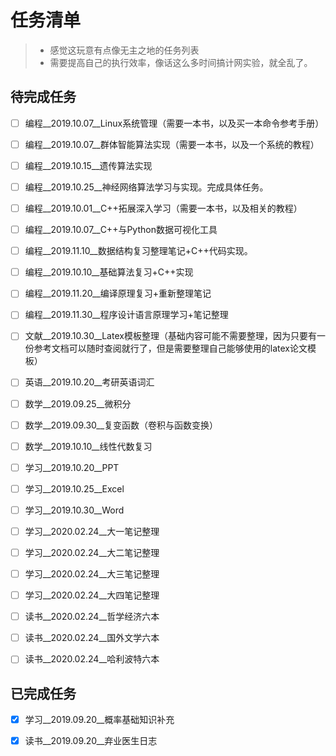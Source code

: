 # 任务清单

> * 感觉这玩意有点像无主之地的任务列表
> * 需要提高自己的执行效率，像话这么多时间搞计网实验，就全乱了。

## 待完成任务

- [ ] 编程__2019.10.07__Linux系统管理（需要一本书，以及买一本命令参考手册）
- [ ] 编程__2019.10.07__群体智能算法实现（需要一本书，以及一个系统的教程）
- [ ] 编程__2019.10.15__遗传算法实现
- [ ] 编程__2019.10.25__神经网络算法学习与实现。完成具体任务。
- [ ] 编程__2019.10.01__C++拓展深入学习（需要一本书，以及相关的教程）
- [ ] 编程__2019.10.07__C++与Python数据可视化工具
- [ ] 编程__2019.11.10__数据结构复习整理笔记+C++代码实现。
- [ ] 编程__2019.10.10__基础算法复习+C++实现
- [ ] 编程__2019.11.20__编译原理复习+重新整理笔记
- [ ] 编程__2019.11.30__程序设计语言原理学习+笔记整理

- [ ] 文献__2019.10.30__Latex模板整理（基础内容可能不需要整理，因为只要有一份参考文档可以随时查阅就行了，但是需要整理自己能够使用的latex论文模板）

- [ ] 英语__2019.10.20__考研英语词汇

- [ ] 数学__2019.09.25__微积分
- [ ] 数学__2019.09.30__复变函数（卷积与函数变换）
- [ ] 数学__2019.10.10__线性代数复习


- [ ] 学习__2019.10.20__PPT
- [ ] 学习__2019.10.25__Excel
- [ ] 学习__2019.10.30__Word 

- [ ] 学习__2020.02.24__大一笔记整理
- [ ] 学习__2020.02.24__大二笔记整理
- [ ] 学习__2020.02.24__大三笔记整理
- [ ] 学习__2020.02.24__大四笔记整理
- [ ] 读书__2020.02.24__哲学经济六本
- [ ] 读书__2020.02.24__国外文学六本
- [ ] 读书__2020.02.24__哈利波特六本


## 已完成任务

- [x] 学习__2019.09.20__概率基础知识补充
- [x] 读书__2019.09.20__弃业医生日志

